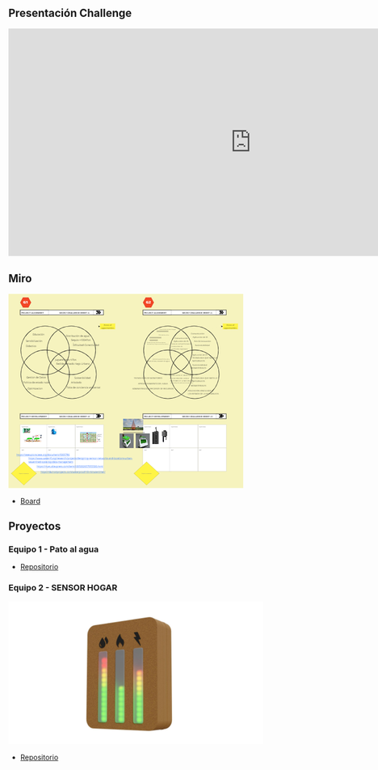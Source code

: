 ## Presentación Challenge

<iframe src="https://docs.google.com/presentation/d/e/2PACX-1vRG1FnVz8EPJQHaJE5WEwbyEMovTpFFPnllDVxPh6BVM1bl9IqxdkGUNLFF-5oAXpLjvVVrGZRy40cJ/embed?start=false&loop=false&delayms=3000" frameborder="0" width="960" height="450" allowfullscreen="true" mozallowfullscreen="true" webkitallowfullscreen="true"></iframe>

## Miro

![](assets/recursos-e41532cf.png)

- [Board](https://miro.com/app/board/uXjVPSmyYSg=/)

## Proyectos

### Equipo 1 - Pato al agua

- [Repositorio](https://github.com/Ldelavega1980/mirepositorio/tree/main/Challenge)

### Equipo 2 - SENSOR HOGAR

![](assets/recursos-fa21e5a3.png)

- [Repositorio](https://github.com/cecifalivene/documentacionFB/blob/main/SENSORHOGAR.md)
